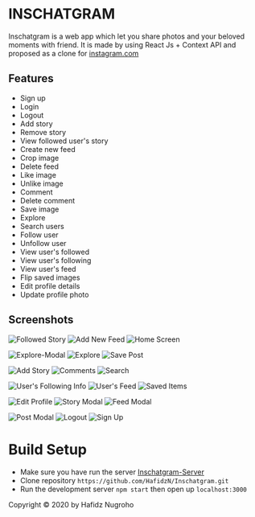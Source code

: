 # INSCHATGRAM

Inschatgram is a web app which let you share photos and your beloved moments with friend. It is made by using React Js + Context API and proposed as a clone for [instagram.com](instagram.com)


## Features
* Sign up
* Login
* Logout
* Add story
* Remove story
* View followed user's story
* Create new feed
* Crop image
* Delete feed
* Like image
* Unlike image
* Comment
* Delete comment
* Save image
* Explore 
* Search users
* Follow user
* Unfollow user
* View user's followed
* View user's following
* View user's feed
* Flip saved images
* Edit profile details
* Update profile photo



## Screenshots
![Followed Story](https://res.cloudinary.com/smilj4npj4nic/image/upload/v1598514830/story-2_svjcl9.png)
![Add New Feed](https://res.cloudinary.com/smilj4npj4nic/image/upload/v1598514808/new-post_sdlsxb.png)
![Home Screen](https://res.cloudinary.com/smilj4npj4nic/image/upload/v1598514810/feed-1_ggyjna.png)

![Explore-Modal](https://res.cloudinary.com/smilj4npj4nic/image/upload/v1598514819/explore-2_u9nykw.png)
![Explore](https://res.cloudinary.com/smilj4npj4nic/image/upload/v1598514815/explore_qsm8dt.png)
![Save Post](https://res.cloudinary.com/smilj4npj4nic/image/upload/v1598514802/post_ffpile.png)

![Add Story](https://res.cloudinary.com/smilj4npj4nic/image/upload/v1598517941/add-story-2_lhzjtg.png)
![Comments](https://res.cloudinary.com/smilj4npj4nic/image/upload/v1598518469/comment_we5ett.png)
![Search](https://res.cloudinary.com/smilj4npj4nic/image/upload/v1598518671/search_sk49z3.png)

![User's Following Info](https://res.cloudinary.com/smilj4npj4nic/image/upload/v1598518961/user-profile-2_mzosyk.png)
![User's Feed](https://res.cloudinary.com/smilj4npj4nic/image/upload/v1598518964/user-profile_wuzxot.png)
![Saved Items](https://res.cloudinary.com/smilj4npj4nic/image/upload/v1598519524/saved_wpplsy.png)

![Edit Profile](https://res.cloudinary.com/smilj4npj4nic/image/upload/v1598519297/edit-profile_gafudt.png)
![Story Modal](https://res.cloudinary.com/smilj4npj4nic/image/upload/v1598519882/story_riophm.png)
![Feed Modal](https://res.cloudinary.com/smilj4npj4nic/image/upload/v1598520171/Feed_Modal_y6byt0.png)

![Post Modal](https://res.cloudinary.com/smilj4npj4nic/image/upload/v1598520342/Post_Modal_icbk01.png)
![Logout](https://res.cloudinary.com/smilj4npj4nic/image/upload/v1598520820/Logout_q13ckv.png)
![Sign Up](https://res.cloudinary.com/smilj4npj4nic/image/upload/v1598522108/signIn_bnowtg.png)




# Build Setup
* Make sure you have run the server [Inschatgram-Server](https://github.com/HafidzN/INSCHATGRAM-Server.git)
* Clone repository `https://github.com/HafidzN/Inschatgram.git`
* Run the development server 
  `npm start`
  then open up `localhost:3000`



Copyright © 2020 by Hafidz Nugroho



